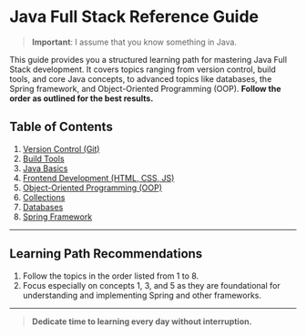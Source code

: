 # Java Full Stack Reference Guide

> **Important**: I assume that you know something in Java.

This guide provides you a structured learning path for mastering Java Full Stack development. It covers topics ranging from version control, build tools, and core Java concepts, to advanced topics like databases, the Spring framework, and Object-Oriented Programming (OOP). **Follow the order as outlined for the best results.**

## Table of Contents

1. [Version Control (Git)](Java-Full-Stack-Reference/1.%20Version%20Control%20(Git)/)
2. [Build Tools](Java-Full-Stack-Reference/2.%20Build%20Tools/)
3. [Java Basics](Java-Full-Stack-Reference/3.%20Java%20Basics/)
4. [Frontend Development (HTML, CSS, JS)](Java-Full-Stack-Reference/4.%20Frontend%20Development%20(HTML,%20CSS,%20JS)/)
5. [Object-Oriented Programming (OOP)](Java-Full-Stack-Reference/5.%20Object-Oriented%20Programming%20(OOP)/)
6. [Collections](Java-Full-Stack-Reference/6.%20Collections/)
7. [Databases](Java-Full-Stack-Reference/7.%20Databases/)
8. [Spring Framework](Java-Full-Stack-Reference/8.%20Spring%20Framework/)

---

## Learning Path Recommendations

1. Follow the topics in the order listed from 1 to 8.
2. Focus especially on concepts 1, 3, and 5 as they are foundational for understanding and implementing Spring and other frameworks.

---

> **Dedicate time to learning every day without interruption.**
